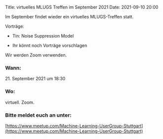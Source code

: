 Title: virtuelles MLUGS Treffen im September 2021
Date: 2021-09-10 20:00

Im September findet wieder ein virtuelles MLUGS-Treffen statt.

Vorträge:

- Tin: Noise Suppression Model

- Ihr könnt noch Vorträge vorschlagen

Wir werden Zoom verwenden.


### Wann:

<p>21. September 2021 um 18:30</p>  

### Wo:

virtuell. Zoom.

### Bitte meldet euch an unter:
[https://www.meetup.com/Machine-Learning-UserGroup-Stuttgart](https://www.meetup.com/Machine-Learning-UserGroup-Stuttgart)
